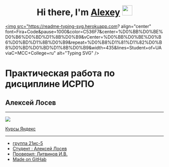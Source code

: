 <h1 align="center">Hi there, I'm <a href="https://vk.com/weltuman/" target="_blank">Alexey</a> 
<img src="https://github.com/blackcater/blackcater/raw/main/images/Hi.gif" height="32"/></h1>

<a href="https://git.io/typing-svg"><img src="https://readme-typing-svg.herokuapp.com? align="center" font=Fira+Code&pause=1000&color=C536F7&center=%D0%BB%D0%BE%D0%B6%D0%BD%D1%8B%D0%B9&vCenter=%D0%BB%D0%BE%D0%B6%D0%BD%D1%8B%D0%B9&repeat=%D0%B8%D1%81%D1%82%D0%B8%D0%BD%D0%BD%D1%8B%D0%B9&width=435&lines=Student+of+UAviaC+MCC+College+ru" alt="Typing SVG" /></a>

# Практическая работа по дисциплине ИСРПО
## Алексей Лосев

-----

<p aligh="center"><img src="https://w.forfun.com/fetch/5a/5a7350599720f7a5b6749672e16b099f.jpeg" src=width="270"></p>

<p><a href="https://practicum.yandex.ru/">Курсы Яндекс</p>

-----

* группа 21ис-5
* Студент :<a href="https://vk.com/weltuman"> Алексей Лосев
* Проверил: Литвинов И.В.
* Made on GitHab
